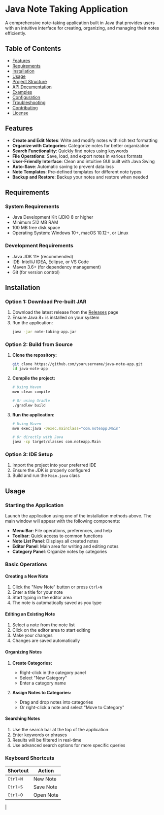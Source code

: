 # Java Note Taking Application

A comprehensive note-taking application built in Java that provides users with an intuitive interface for creating, organizing, and managing their notes efficiently.

## Table of Contents

- [Features](#features)
- [Requirements](#requirements)
- [Installation](#installation)
- [Usage](#usage)
- [Project Structure](#project-structure)
- [API Documentation](#api-documentation)
- [Examples](#examples)
- [Configuration](#configuration)
- [Troubleshooting](#troubleshooting)
- [Contributing](#contributing)
- [License](#license)

## Features

- **Create and Edit Notes**: Write and modify notes with rich text formatting
- **Organize with Categories**: Categorize notes for better organization
- **Search Functionality**: Quickly find notes using keywords
- **File Operations**: Save, load, and export notes in various formats
- **User-Friendly Interface**: Clean and intuitive GUI built with Java Swing
- **Auto-Save**: Automatic saving to prevent data loss
- **Note Templates**: Pre-defined templates for different note types
- **Backup and Restore**: Backup your notes and restore when needed

## Requirements

### System Requirements
- Java Development Kit (JDK) 8 or higher
- Minimum 512 MB RAM
- 100 MB free disk space
- Operating System: Windows 10+, macOS 10.12+, or Linux

### Development Requirements
- Java JDK 11+ (recommended)
- IDE: IntelliJ IDEA, Eclipse, or VS Code
- Maven 3.6+ (for dependency management)
- Git (for version control)

## Installation

### Option 1: Download Pre-built JAR

1. Download the latest release from the [Releases](https://github.com/yourusername/java-note-app/releases) page
2. Ensure Java 8+ is installed on your system
3. Run the application:
   ```bash
   java -jar note-taking-app.jar
   ```

### Option 2: Build from Source

1. **Clone the repository:**
   ```bash
   git clone https://github.com/yourusername/java-note-app.git
   cd java-note-app
   ```

2. **Compile the project:**
   ```bash
   # Using Maven
   mvn clean compile

   # Or using Gradle
   ./gradlew build
   ```

3. **Run the application:**
   ```bash
   # Using Maven
   mvn exec:java -Dexec.mainClass="com.noteapp.Main"

   # Or directly with Java
   java -cp target/classes com.noteapp.Main
   ```

### Option 3: IDE Setup

1. Import the project into your preferred IDE
2. Ensure the JDK is properly configured
3. Build and run the `Main.java` class

## Usage

### Starting the Application

Launch the application using one of the installation methods above. The main window will appear with the following components:

- **Menu Bar**: File operations, preferences, and help
- **Toolbar**: Quick access to common functions
- **Note List Panel**: Displays all created notes
- **Editor Panel**: Main area for writing and editing notes
- **Category Panel**: Organize notes by categories

### Basic Operations

#### Creating a New Note

1. Click the "New Note" button or press `Ctrl+N`
2. Enter a title for your note
3. Start typing in the editor area
4. The note is automatically saved as you type

#### Editing an Existing Note

1. Select a note from the note list
2. Click on the editor area to start editing
3. Make your changes
4. Changes are saved automatically

#### Organizing Notes

1. **Create Categories:**
   - Right-click in the category panel
   - Select "New Category"
   - Enter a category name

2. **Assign Notes to Categories:**
   - Drag and drop notes into categories
   - Or right-click a note and select "Move to Category"

#### Searching Notes

1. Use the search bar at the top of the application
2. Enter keywords or phrases
3. Results will be filtered in real-time
4. Use advanced search options for more specific queries

### Keyboard Shortcuts

| Shortcut | Action |
|----------|--------|
| `Ctrl+N` | New Note |
| `Ctrl+S` | Save Note |
| `Ctrl+O` | Open Note |
|